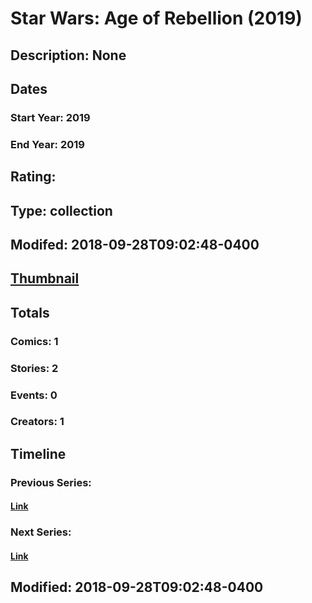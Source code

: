 # Star Wars: Age of Rebellion (2019)
## Description: None
## Dates
### Start Year: 2019
### End Year: 2019
## Rating: 
## Type: collection
## Modifed: 2018-09-28T09:02:48-0400
## [Thumbnail](http://i.annihil.us/u/prod/marvel/i/mg/b/40/image_not_available.jpg)
## Totals
### Comics: 1
### Stories: 2
### Events: 0
### Creators: 1
## Timeline
### Previous Series: 
#### [Link]()
### Next Series: 
#### [Link]()
## Modified: 2018-09-28T09:02:48-0400